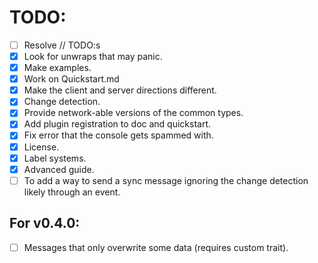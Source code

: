 # TODO:
- [ ] Resolve // TODO:s
- [x] Look for unwraps that may panic.
- [x] Make examples.
- [x] Work on Quickstart.md
- [x] Make the client and server directions different.
- [x] Change detection.
- [x] Provide network-able versions of the common types.
- [x] Add plugin registration to doc and quickstart.
- [x] Fix error that the console gets spammed with.
- [x] License. 
- [x] Label systems.
- [x] Advanced guide.
- [ ] To add a way to send a sync message ignoring the change detection likely through an event.

## For v0.4.0:
- [ ] Messages that only overwrite some data (requires custom trait).
